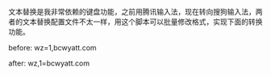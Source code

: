 文本替换是我非常依赖的键盘功能，之前用腾讯输入法，现在转向搜狗输入法，两者的文本替换配置文件不太一样，用这个脚本可以批量修改格式，实现下面的转换功能。

before: wz=1,bcwyatt.com

after:  wz,1=bcwyatt.com

